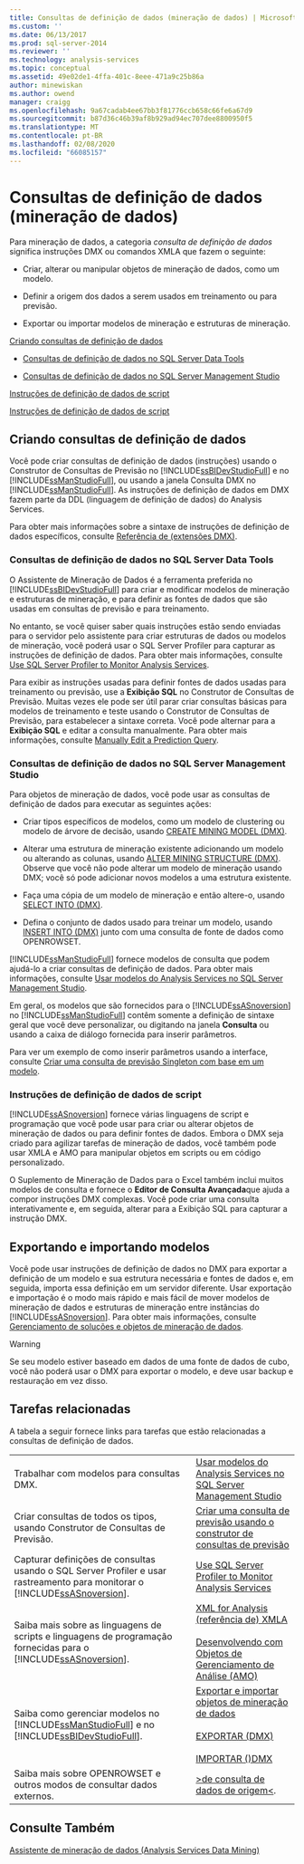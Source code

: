 ```yaml
---
title: Consultas de definição de dados (mineração de dados) | Microsoft Docs
ms.custom: ''
ms.date: 06/13/2017
ms.prod: sql-server-2014
ms.reviewer: ''
ms.technology: analysis-services
ms.topic: conceptual
ms.assetid: 49e02de1-4ffa-401c-8eee-471a9c25b86a
author: minewiskan
ms.author: owend
manager: craigg
ms.openlocfilehash: 9a67cadab4ee67bb3f81776ccb658c66fe6a67d9
ms.sourcegitcommit: b87d36c46b39af8b929ad94ec707dee8800950f5
ms.translationtype: MT
ms.contentlocale: pt-BR
ms.lasthandoff: 02/08/2020
ms.locfileid: "66085157"
---
```

# <a name="data-definition-queries-data-mining"></a>Consultas de definição de dados (mineração de dados)
  Para mineração de dados, a categoria *consulta de definição de dados* significa instruções DMX ou comandos XMLA que fazem o seguinte:  
  
-   Criar, alterar ou manipular objetos de mineração de dados, como um modelo.  
  
-   Definir a origem dos dados a serem usados em treinamento ou para previsão.  
  
-   Exportar ou importar modelos de mineração e estruturas de mineração.  
  
 [Criando consultas de definição de dados](#bkmk_Create)  
  
-   [Consultas de definição de dados no SQL Server Data Tools](#bkmk_ssdt)  
  
-   [Consultas de definição de dados no SQL Server Management Studio](#bkmk_SSMS)  
  
 [Instruções de definição de dados de script](#bkmk_Scripts)  
  
 [Instruções de definição de dados de script](#bkmk_Export)  
  
##  <a name="bkmk_Create"></a>Criando consultas de definição de dados  
 Você pode criar consultas de definição de dados (instruções) usando o Construtor de Consultas de Previsão no [!INCLUDE[ssBIDevStudioFull](../../includes/ssbidevstudiofull-md.md)] e no [!INCLUDE[ssManStudioFull](../../includes/ssmanstudiofull-md.md)], ou usando a janela Consulta DMX no [!INCLUDE[ssManStudioFull](../../includes/ssmanstudiofull-md.md)]. As instruções de definição de dados em DMX fazem parte da DDL (linguagem de definição de dados) do Analysis Services.  
  
 Para obter mais informações sobre a sintaxe de instruções de definição de dados específicos, consulte [Referência de &#40;extensões DMX&#41;](/sql/dmx/data-mining-extensions-dmx-reference).  
  
###  <a name="bkmk_ssdt"></a>Consultas de definição de dados no SQL Server Data Tools  
 O Assistente de Mineração de Dados é a ferramenta preferida no [!INCLUDE[ssBIDevStudioFull](../../includes/ssbidevstudiofull-md.md)] para criar e modificar modelos de mineração e estruturas de mineração, e para definir as fontes de dados que são usadas em consultas de previsão e para treinamento.  
  
 No entanto, se você quiser saber quais instruções estão sendo enviadas para o servidor pelo assistente para criar estruturas de dados ou modelos de mineração, você poderá usar o SQL Server Profiler para capturar as instruções de definição de dados. Para obter mais informações, consulte [Use SQL Server Profiler to Monitor Analysis Services](../instances/use-sql-server-profiler-to-monitor-analysis-services.md).  
  
 Para exibir as instruções usadas para definir fontes de dados usadas para treinamento ou previsão, use a **Exibição SQL** no Construtor de Consultas de Previsão. Muitas vezes ele pode ser útil parar criar consultas básicas para modelos de treinamento e teste usando o Construtor de Consultas de Previsão, para estabelecer a sintaxe correta. Você pode alternar para a **Exibição SQL** e editar a consulta manualmente. Para obter mais informações, consulte [Manually Edit a Prediction Query](manually-edit-a-prediction-query.md).  
  
###  <a name="bkmk_SSMS"></a>Consultas de definição de dados no SQL Server Management Studio  
 Para objetos de mineração de dados, você pode usar as consultas de definição de dados para executar as seguintes ações:  
  
-   Criar tipos específicos de modelos, como um modelo de clustering ou modelo de árvore de decisão, usando [CREATE MINING MODEL &#40;DMX&#41;](/sql/dmx/create-mining-model-dmx).  
  
-   Alterar uma estrutura de mineração existente adicionando um modelo ou alterando as colunas, usando [ALTER MINING STRUCTURE &#40;DMX&#41;](/sql/dmx/alter-mining-structure-dmx). Observe que você não pode alterar um modelo de mineração usando DMX; você só pode adicionar novos modelos a uma estrutura existente.  
  
-   Faça uma cópia de um modelo de mineração e então altere-o, usando [SELECT INTO &#40;DMX&#41;](/sql/dmx/select-into-dmx).  
  
-   Defina o conjunto de dados usado para treinar um modelo, usando [INSERT INTO &#40;DMX&#41;](/sql/dmx/insert-into-dmx) junto com uma consulta de fonte de dados como OPENROWSET.  
  
 
  [!INCLUDE[ssManStudioFull](../../includes/ssmanstudiofull-md.md)] fornece modelos de consulta que podem ajudá-lo a criar consultas de definição de dados. Para obter mais informações, consulte [Usar modelos do Analysis Services no SQL Server Management Studio](../instances/use-analysis-services-templates-in-sql-server-management-studio.md).  
  
 Em geral, os modelos que são fornecidos para o [!INCLUDE[ssASnoversion](../../includes/ssasnoversion-md.md)] no [!INCLUDE[ssManStudioFull](../../includes/ssmanstudiofull-md.md)] contêm somente a definição de sintaxe geral que você deve personalizar, ou digitando na janela **Consulta** ou usando a caixa de diálogo fornecida para inserir parâmetros.  
  
 Para ver um exemplo de como inserir parâmetros usando a interface, consulte [Criar uma consulta de previsão Singleton com base em um modelo](create-a-singleton-prediction-query-from-a-template.md).  
  
###  <a name="bkmk_Scripts"></a>Instruções de definição de dados de script  
 
  [!INCLUDE[ssASnoversion](../../includes/ssasnoversion-md.md)] fornece várias linguagens de script e programação que você pode usar para criar ou alterar objetos de mineração de dados ou para definir fontes de dados.  Embora o DMX seja criado para agilizar tarefas de mineração de dados, você também pode usar XMLA e AMO para manipular objetos em scripts ou em código personalizado.  
  
 O Suplemento de Mineração de Dados para o Excel também inclui muitos modelos de consulta e fornece o **Editor de Consulta Avançada**que ajuda a compor instruções DMX complexas. Você pode criar uma consulta interativamente e, em seguida, alterar para a Exibição SQL para capturar a instrução DMX.  
  
##  <a name="bkmk_Export"></a>Exportando e importando modelos  
 Você pode usar instruções de definição de dados no DMX para exportar a definição de um modelo e sua estrutura necessária e fontes de dados e, em seguida, importa essa definição em um servidor diferente. Usar exportação e importação é o modo mais rápido e mais fácil de mover modelos de mineração de dados e estruturas de mineração entre instâncias do [!INCLUDE[ssASnoversion](../../includes/ssasnoversion-md.md)]. Para obter mais informações, consulte [Gerenciamento de soluções e objetos de mineração de dados](management-of-data-mining-solutions-and-objects.md).  
  
> [!WARNING]  
>  Se seu modelo estiver baseado em dados de uma fonte de dados de cubo, você não poderá usar o DMX para exportar o modelo, e deve usar backup e restauração em vez disso.  
  
##  <a name="bkmk_Tasks"></a> Tarefas relacionadas  
 A tabela a seguir fornece links para tarefas que estão relacionadas a consultas de definição de dados.  
  
|||  
|-|-|  
|Trabalhar com modelos para consultas DMX.|[Usar modelos do Analysis Services no SQL Server Management Studio](../instances/use-analysis-services-templates-in-sql-server-management-studio.md)|  
|Criar consultas de todos os tipos, usando Construtor de Consultas de Previsão.|[Criar uma consulta de previsão usando o construtor de consultas de previsão](create-a-prediction-query-using-the-prediction-query-builder.md)|  
|Capturar definições de consultas usando o SQL Server Profiler e usar rastreamento para monitorar o [!INCLUDE[ssASnoversion](../../includes/ssasnoversion-md.md)].|[Use SQL Server Profiler to Monitor Analysis Services](../instances/use-sql-server-profiler-to-monitor-analysis-services.md)|  
|Saiba mais sobre as linguagens de scripts e linguagens de programação fornecidas para o [!INCLUDE[ssASnoversion](../../includes/ssasnoversion-md.md)].|[XML for Analysis &#40;referência de&#41; XMLA](https://docs.microsoft.com/bi-reference/xmla/xml-for-analysis-xmla-reference)<br /><br /> [Desenvolvendo com Objetos de Gerenciamento de Análise &#40;AMO&#41;](https://docs.microsoft.com/bi-reference/amo/developing-with-analysis-management-objects-amo)|  
|Saiba como gerenciar modelos no [!INCLUDE[ssManStudioFull](../../includes/ssmanstudiofull-md.md)] e no [!INCLUDE[ssBIDevStudioFull](../../includes/ssbidevstudiofull-md.md)].|[Exportar e importar objetos de mineração de dados](export-and-import-data-mining-objects.md)<br /><br /> [EXPORTAR &#40;DMX&#41;](/sql/dmx/export-dmx)<br /><br /> [IMPORTAR &#40;&#41;DMX](/sql/dmx/import-dmx)|  
|Saiba mais sobre OPENROWSET e outros modos de consultar dados externos.|[&#62;de consulta de dados de origem&#60;](/sql/dmx/source-data-query).|  
  
## <a name="see-also"></a>Consulte Também  
 [Assistente de mineração de dados &#40;Analysis Services Data Mining&#41;](data-mining-wizard-analysis-services-data-mining.md)  
  
  
